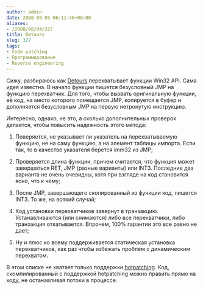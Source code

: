 ```yaml
---
author: admin
date: 2008-08-05 06:11:46+00:00
aliases:
- /2008/08/04/327
title: Detours
slug: 327
tags:
- Code patching
- Программирование
- Reverse engineering
---
```


Сижу, разбираюсь как [Detours](http://research.microsoft.com/sn/detours/) перехватывает функции Win32 API. Сама идея известна. В начало функции пишется безусловный JMP на функцию перехватчик. Для того, чтобы вызвать оригинальную функции, её код, на место которого помещается JMP, копируется в буфер и дополняется безусловным JMP на первую нетронутую инструкцию. 

Интересно, однако, не это, а сколько дополнительных проверок делается, чтобы повысить надежность этого метода:

  1. Поверяется, не указывает ли указатель на перехватываемую функцию, не на саму функцию, а на элемент таблицы импорта. Если так, то в качестве указателя берется imm32 из JMP;

  2. Проверяется длина функции, причем считается, что функция может завершаться RET, JMP (разные варианты) или INT3. Последние два варианта не очень очевидны, хотя при взгляде на код становится ясно, что к чему;

  3. После JMP, завершающего скопированный из функции код, пишется INT3. То же, на всякий случай;

  4. Код установки перехватчиков завернут в транзакцию. Устанавливаются (или снимаются) либо все перехватчики, либо транзакция откатывается. Впрочем, 100% гарантии это все равно не дает;

  5. Ну и плюс ко всему поддерживается статическая установка перехватчиков, как раз чтобы избежать проблем с динамическим перехватом.

В этом списке не хватает только поддержки [hotpatching](http://technet2.microsoft.com/windowsserver/en/library/a578a2f2-8875-47f3-9738-f23a27546ddf1033.mspx?mfr=true). Код, скомпилированный с поддержкой hotpatching можно править прямо на ходу, не останавливая потоки в процессе.
